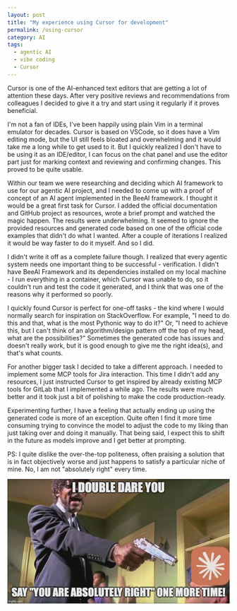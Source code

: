 ```yaml
---
layout: post
title: "My experience using Cursor for development"
permalink: /using-cursor
category: AI
tags:
  - agentic AI
  - vibe coding
  - Cursor
---
```


Cursor is one of the AI-enhanced text editors that are getting a lot of attention these days.
After very positive reviews and recommendations from colleagues I decided to give it
a try and start using it regularly if it proves beneficial.

I'm not a fan of IDEs, I've been happily using plain Vim in a terminal emulator for decades.
Cursor is based on VSCode, so it does have a Vim editing mode, but the UI still feels bloated
and overwhelming and it would take me a long while to get used to it. But I quickly realized
I don't have to be using it as an IDE/editor, I can focus on the chat panel and use the editor
part just for marking context and reviewing and confirming changes. This proved to be quite usable.

Within our team we were researching and deciding which AI framework to use for our agentic AI project,
and I needed to come up with a proof of concept of an AI agent implemented in the BeeAI framework.
I thought it would be a great first task for Cursor. I added the official documentation and GitHub
project as resources, wrote a brief prompt and watched the magic happen.
The results were underwhelming. It seemed to ignore the provided resources and generated code
based on one of the official code examples that didn't do what I wanted. After a couple of iterations
I realized it would be way faster to do it myself. And so I did.

I didn't write it off as a complete failure though. I realized that every agentic system needs
one important thing to be successful - verification. I didn't have BeeAI Framework and its dependencies
installed on my local machine - I run everything in a container, which Cursor was unable to do,
so it couldn't run and test the code it generated, and I think that was one of the reasons why
it performed so poorly.

I quickly found Cursor is perfect for one-off tasks - the kind where I would normally search
for inspiration on StackOverflow. For example, "I need to do this and that, what is the most Pythonic way
to do it?" Or, "I need to achieve this, but I can't think of an algorithm/design pattern off the top
of my head, what are the possibilities?" Sometimes the generated code has issues and doesn't really work,
but it is good enough to give me the right idea(s), and that's what counts.

For another bigger task I decided to take a different approach. I needed to implement some MCP tools
for Jira interaction. This time I didn't add any resources, I just instructed Cursor to get inspired
by already existing MCP tools for GitLab that I implemented a while ago. The results were much better
and it took just a bit of polishing to make the code production-ready.

Experimenting further, I have a feeling that actually ending up using the generated code is more of
an exception. Quite often I find it more time consuming trying to convince the model to adjust the code
to my liking than just taking over and doing it manually. That being said, I expect this to shift
in the future as models improve and I get better at prompting.

PS: I quite dislike the over-the-top politeness, often praising a solution that is in fact objectively worse
and just happens to satisfy a particular niche of mine. No, I am not "absolutely right" every time.

![Meme](/assets/img/meme_pf.jpg)
